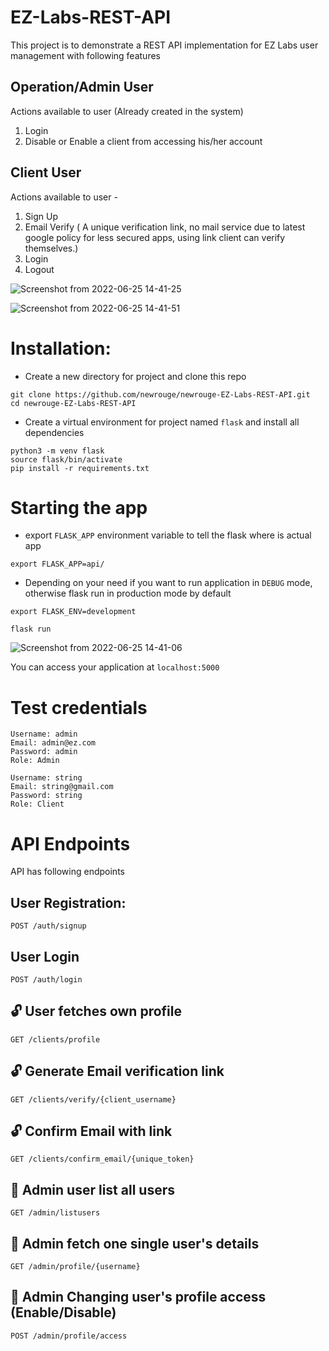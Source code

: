 # EZ-Labs-REST-API

This project is to demonstrate a REST API implementation for EZ Labs user management with following features

## Operation/Admin User

Actions available to user (Already created in the system)
1. Login
2. Disable or Enable a client from accessing his/her account

## Client User

Actions available to user -
1. Sign Up 
2. Email Verify ( A unique verification link, no mail service due to latest google policy for less secured apps, using link client can verify themselves.)
3. Login
4. Logout

  ![Screenshot from 2022-06-25 14-41-25](https://user-images.githubusercontent.com/79413473/175766697-11bb5c56-5b5b-4b5d-a277-84331d5f686b.png)
  
  ![Screenshot from 2022-06-25 14-41-51](https://user-images.githubusercontent.com/79413473/175766702-d90d1a62-92a1-43db-804e-9ebc416cf003.png)


# Installation:

+ Create a new directory for project and clone this repo
```
git clone https://github.com/newrouge/newrouge-EZ-Labs-REST-API.git
cd newrouge-EZ-Labs-REST-API
```

+ Create a virtual environment for project named `flask` and install all dependencies

```
python3 -m venv flask
source flask/bin/activate
pip install -r requirements.txt
```
# Starting the app

+ export `FLASK_APP` environment variable to tell the flask where is actual app

```
export FLASK_APP=api/
```
+ Depending on your need if you want to run application in `DEBUG` mode, otherwise flask run in production mode by default

```
export FLASK_ENV=development
```
```
flask run
```

![Screenshot from 2022-06-25 14-41-06](https://user-images.githubusercontent.com/79413473/175767027-bc9487ea-25f8-4211-9ea3-9f4470d2e4ee.png)

You can access your application at `localhost:5000`


# Test credentials

```
Username: admin
Email: admin@ez.com
Password: admin
Role: Admin
```
```
Username: string
Email: string@gmail.com
Password: string
Role: Client
```

# API Endpoints 

API has following endpoints

## User Registration: 
```
POST /auth/signup
```

## User Login
```
POST /auth/login
```

## 🔓 User fetches own profile
```
GET /clients/profile
```

## 🔓 Generate Email verification link
```
GET /clients/verify/{client_username}
```

## 🔓 Confirm Email with link
```
GET /clients/confirm_email/{unique_token}
```

## 🔐 Admin user list all users
```
GET /admin/listusers
```

## 🔐 Admin fetch one single user's details
```
GET /admin/profile/{username}
```

## 🔐 Admin Changing user's profile access (Enable/Disable)
```
POST /admin/profile/access
```




